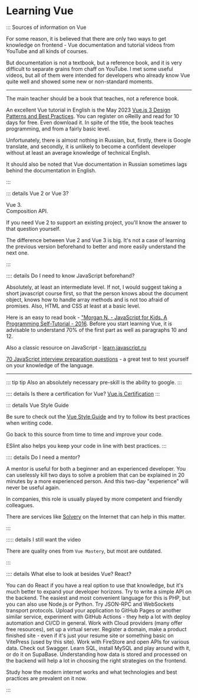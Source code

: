 # Learning Vue

::: Sources of information on Vue

For some reason, it is believed that there are only two ways to get knowledge on frontend - Vue documentation and tutorial videos from YouTube and all kinds of courses.

But documentation is not a textbook, but a reference book, and it is very difficult to separate grains from chaff on YouTube. I met some useful videos, but all of them were intended for developers who already know Vue quite well and showed some new or non-standard moments.

---

The main teacher should be a book that teaches, not a reference book.

An excellent Vue tutorial in English is the May 2023 [Vue.js 3 Design Patterns and Best Practices](https://www.oreilly.com/library/view/vuejs-3-design/9781803238074/). You can register on oReilly and read for 10 days for free. Even download it. In spite of the title, the book teaches programming, and from a fairly basic level.

Unfortunately, there is almost nothing in Russian, but, firstly, there is Google translate, and secondly, it is unlikely to become a confident developer without at least an average knowledge of technical English.

It should also be noted that Vue documentation in Russian sometimes lags behind the documentation in English.

:::

::: details Vue 2 or Vue 3?

Vue 3.
<br />
Composition API.

If you need Vue 2 to support an existing project, you'll know the answer to that question yourself.

The difference between Vue 2 and Vue 3 is big. It's not a case of learning the previous version beforehand to better and more easily understand the next one.

:::

:::: details Do I need to know JavaScript beforehand?

Absolutely, at least an intermediate level. If not, I would suggest taking a short javascript course first, so that the person knows about the document object, knows how to handle array methods and is not too afraid of promises. Also, HTML and CSS at least at a basic level.

Here is an easy to read book - ["Morgan N. - JavaScript for Kids. A Programming Self-Tutorial - 2016](https://drive.google.com/file/d/1H6HDJeRx2SAXLPJ8Rw0SqchkFZYNiZ9h/view?usp=sharing). Before you start learning Vue, it is advisable to understand 70% of the first part as well as paragraphs 10 and 12.

Also a classic resource on JavaScript - [learn.javascript.ru](https://learn.javascript.ru/)

[70 JavaScript interview preparation questions](https://habr.com/ru/articles/486820/#21) - a great test to test yourself on your knowledge of the language.

---

::: tip tip
Also an absolutely necessary pre-skill is the ability to google.
:::

:::: details Is there a certification for Vue?
[Vue.js Certification](https://certificates.dev/vuejs)
:::

::: details Vue Style Guide

Be sure to check out the [Vue Style Guide](https://vuejs.org/style-guide/) and try to follow its best practices when writing code.

Go back to this source from time to time and improve your code.

ESlint also helps you keep your code in line with best practices.
:::

:::: details Do I need a mentor?

A mentor is useful for both a beginner and an experienced developer. You can uselessly kill two days to solve a problem that can be explained in 20 minutes by a more experienced person. And this two-day "experience" will never be useful again.

In companies, this role is usually played by more competent and friendly colleagues.

There are services like [Solvery](https://solvery.io/) on the Internet that can help in this matter.

:::

::::: details I still want the video

There are quality ones from `Vue Mastery`, but most are outdated.

:::

:::: details What else to look at besides Vue? React?

You can do React if you have a real option to use that knowledge, but it's much better to expand your developer horizons. Try to write a simple API on the backend. The easiest and most convenient language for this is PHP, but you can also use Node.js or Python. Try JSON-RPC and WebSockets transport protocols. Upload your application to GitHub Pages or another similar service, experiment with GitHub Actions - they help a lot with deploy automation and CI/CD in general. Work with Cloud providers (many offer free resources), set up a virtual server. Register a domain, make a product finished site - even if it's just your resume site or something basic on VitePress (used by this site). Work with FireStore and open APIs for various data. Check out Swagger. Learn SQL, install MySQL and play around with it, or do it on SupaBase. Understanding how data is stored and processed on the backend will help a lot in choosing the right strategies on the frontend.

Study how the modern internet works and what technologies and best practices are prevalent on it now.

:::
